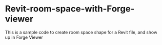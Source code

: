 # Revit-room-space-with-Forge-viewer
This is a sample code to create room space shape for a Revit file, and show up in Forge Viewer
